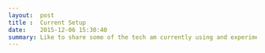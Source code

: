 ```yaml
---
layout:  post
title :  Current Setup
date:    2015-12-06 15:30:40
summary: Like to share some of the tech am currently using and experimenting in. Things like the operating system, installed softwares and other cool tech :-)
---
```


